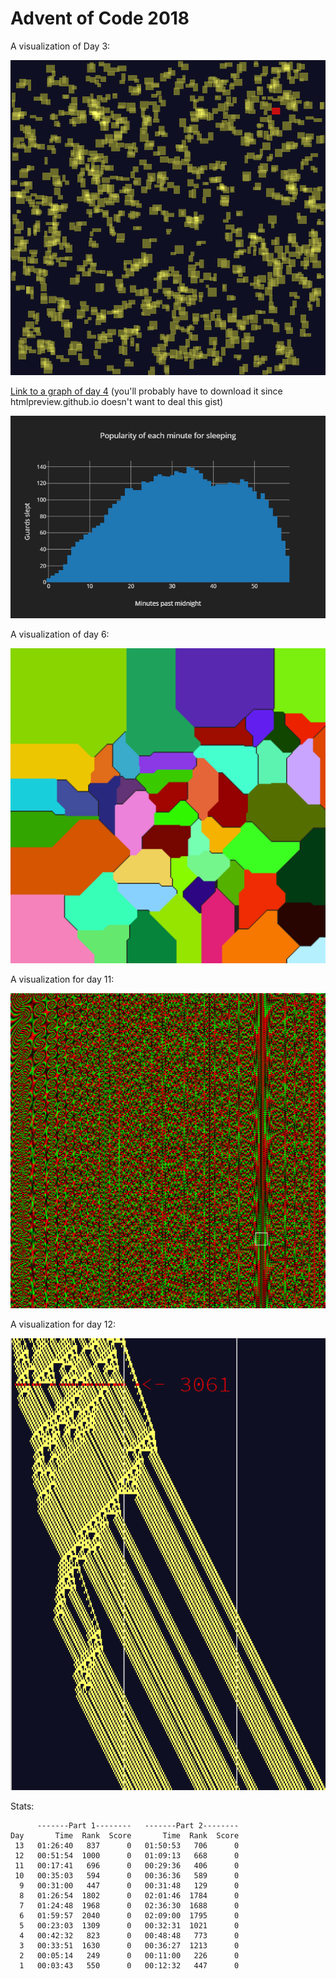 # Advent of Code 2018

A visualization of Day 3:

![day3](day03/fabric.png)

[Link to a graph of day 4](https://gist.github.com/drewtato/891faa8b9603bc0ffd67a90faa16ecfc) (you'll probably have to download it since htmlpreview.github.io doesn't want to deal this gist)

![day4](day04/stats.png)

A visualization of day 6:

![day6](day06/grid.png)

A visualization for day 11:

![day11](day11/cells.png)

A visualization for day 12:

![day12](day12/pots.png)

Stats:

```text
      -------Part 1--------   -------Part 2--------
Day       Time  Rank  Score       Time  Rank  Score
 13   01:26:40   837      0   01:50:53   706      0
 12   00:51:54  1000      0   01:09:13   668      0
 11   00:17:41   696      0   00:29:36   406      0
 10   00:35:03   594      0   00:36:36   589      0
  9   00:31:00   447      0   00:31:48   129      0
  8   01:26:54  1802      0   02:01:46  1784      0
  7   01:24:48  1968      0   02:36:30  1688      0
  6   01:59:57  2040      0   02:09:00  1795      0
  5   00:23:03  1309      0   00:32:31  1021      0
  4   00:42:32   823      0   00:48:48   773      0
  3   00:33:51  1630      0   00:36:27  1213      0
  2   00:05:14   249      0   00:11:00   226      0
  1   00:03:43   550      0   00:12:32   447      0
```